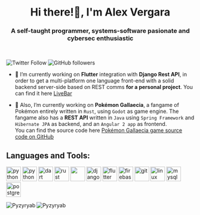 <h1 align="center">Hi there!👋, I'm Alex Vergara</h1>
<h3 align="center">A self-taught programmer, systems-software pasionate and cybersec enthusiastic</h3>
<br/>

![Twitter Follow](https://img.shields.io/twitter/follow/Pyzyryab?label=Pyzyryab&logo=twitter&style=for-the-badge)
![GitHub followers](https://img.shields.io/github/followers/Pyzyryab?logo=GitHub&style=for-the-badge)

- 🔭 I’m currently working on **Flutter** integration with **Django Rest API**, in order to get a multi-platform one language front-end with a solid
backend server-side based on REST comms **for a personal project**. You can find it here [LiveBar](https://livebar.app)

- 🔭 Also, I’m currently working on **Pokémon Gallaecia**, a fangame of Pokémon entirely written in `Rust`, using `Godot` as game engine.
  The fangame also has a **REST API** written in `Java` using `Spring Framework` and `Hibernate JPA` as backend, and an `Angular 2 app` as frontend.<br/>
  You can find the source code here [Pokémon Gallaecia game source code on GitHub](https://github.com/Pyzyryab/PokemonGallaecia)


## Languages and Tools:

<p align="left">
  <img src="https://www.vectorlogo.zone/logos/python/python-icon.svg" alt="python" width=39" height="39"/>
  <img src="https://www.vectorlogo.zone/logos/java/java-icon.svg" alt="python" width=39" height="39"/>
  <img src="https://www.vectorlogo.zone/logos/dartlang/dartlang-icon.svg" alt="dart" width="39" height="39"/>
  <img src="https://www.vectorlogo.zone/logos/rust-lang/rust-lang-icon.svg" alt="rust" width="39" height="39"/>
  <img src="https://img.icons8.com/color/48/000000/c-plus-plus-logo.png"/ width="39" height="39">

  
  <img src="https://www.vectorlogo.zone/logos/djangoproject/djangoproject-icon.svg" alt="django" width="39" height="39"/> 
  <img src="https://www.vectorlogo.zone/logos/flutterio/flutterio-icon.svg" alt="flutter" width="39" height="39"/> 
 
  <img src="https://www.vectorlogo.zone/logos/firebase/firebase-icon.svg" alt="firebase" width="39" height="39"/> 
  <img src="https://www.vectorlogo.zone/logos/git-scm/git-scm-icon.svg" alt="git" width="39" height="39"/> 
  
  <img src="https://www.vectorlogo.zone/logos/linux/linux-icon.svg" alt="linux" width="39" height="39"/> 
  <img src="https://www.vectorlogo.zone/logos/mysql/mysql-icon.svg" alt="mysql" width="39" height="39"/> 
  <img src="https://www.vectorlogo.zone/logos/postgresql/postgresql-icon.svg" alt="postgresql" width="39" height="39"/> 


<p><img align="left" src="https://github-readme-stats.vercel.app/api/top-langs/?username=Pyzyryab&show_icons=true&theme=radical&layout=compact&langs_count=10&hide=css,html,D" alt="Pyzyryab" /></p>

<p><img align="center" src="https://github-readme-stats.vercel.app/api?username=Pyzyryab&theme=radical&show_icons=true&count_private=true" alt="Pyzyryab" /></p>


